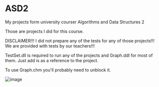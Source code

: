 # ASD2
My projects form university courser Algorithms and Data Structures 2 

Those are projects I did for this course. 

DISCLAIMER!!!
I did not prepare any of the tests for any of those projects!!!
We are provided with tests by our teachers!!!

TestSet.dll is required to run any of the projects and Graph.ddl for most of them.
Just add is as a reference to the project.

To use Graph.chm you'll probably need to unblock it.

![image](https://user-images.githubusercontent.com/41972182/179352881-a52abbbd-1c79-4e2b-86ae-3d5e9cd7e285.png)
